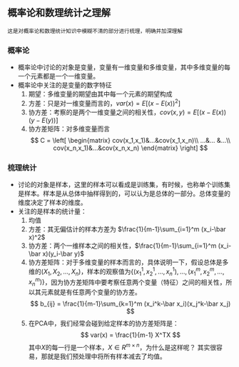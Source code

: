 ## 概率论和数理统计之理解
    这是对概率论和数理统计知识中模糊不清的部分进行梳理，明确并加深理解
### 概率论

* 概率论中讨论的对象是变量，变量有一维变量和多维变量，其中多维变量的每一个元素都是一个一维变量。
* 概率论中关注的是变量的数字特征  
    1. 期望：多维变量的期望由其中每一个元素的期望构成
    2. 方差：只是对一维变量而言的，$var(x)=E[(x-E(x))^2]$
    3. 协方差：考察的是两个一维变量之间的相关性，$cov(x,y)=E[(x-E(x))(y-E(y))]$
    4. 协方差矩阵：对多维变量而言
    $$
    C = 
    \left[
    \begin{matrix}
   cov(x_1,x_1)&...&cov(x_1,x_n)\\
       ...&... &...\\
       cov(x_n,x_1)&...&cov(x_n,x_n)
      \end{matrix} 
    \right]
    $$
### 梳理统计

* 讨论的对象是样本，这里的样本可以看成是训练集，有时候，也称单个训练集是样本。样本是从总体中抽样得到的，可以认为是总体的一部分。总体变量的维度决定了样本的维度。
* 关注的是样本的统计量：  
    1. 均值
    2. 方差：其无偏估计的样本方差为 $\frac{1}{m-1}\sum_{i=1}^m (x_i-\bar x)^2$
    3. 协方差：两个一维样本之间的相关性，$\frac{1}{m-1}\sum_{i=1}^m (x_i-\bar x)(y_i-\bar y)$
    4. 协方差矩阵：对于多维变量的样本而言的，具体说明一下，假设总体是多维的$(X_1,X_2,...,X_n)$，样本的观察值为$\{(x_1^1,x_2^1,...,x_n^1),...,(x_1^m,x_2^m,...,x_n^m)\}$，因为协方差矩阵中要考察任意两个变量（特征）之间的相关性，所以其元素就是有任意两个变量的协方差。
    $$
   b_{ij} =  \frac{1}{m-1}\sum_{k=1}^m (x_i^k-\bar x_i)(x_j^k-\bar x_j)
    $$
    5. 在PCA中，我们经常会碰到给定样本的协方差矩阵是：
    $$
   var(x) = \frac{1}{m-1} X^TX
    $$
    其中$X$的每一行是一个样本，$X \in R^{m\times n}$，为什么是这样呢？
    其实很容易，那就是我们预处理中将所有样本减去了均值。
